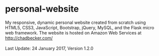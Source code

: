# personal-website
My responsive, dynamic personal website created from scratch using HTML5, CSS3, JavaScript, Bootstrap, jQuery, MySQL, and the Flask micro web framework. The website is hosted on Amazon Web Services at http://chadbecker.com/
<br>
<br>
Last Update: 24 January 2017, Version 1.2.0
